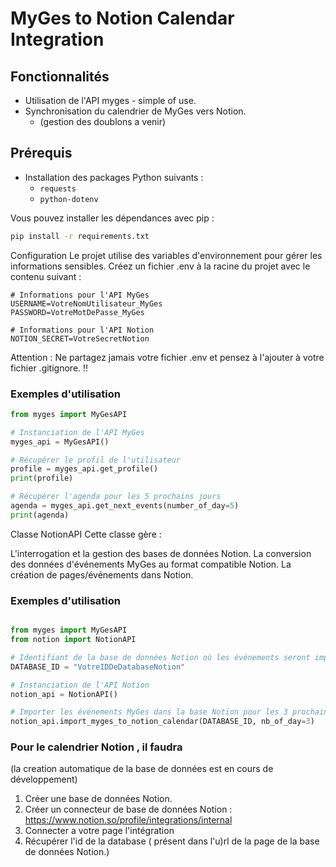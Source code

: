 # MyGes to Notion Calendar Integration

## Fonctionnalités

- Utilisation de l'API myges - simple of use.
- Synchronisation du calendrier de MyGes vers Notion.
  - (gestion des doublons a venir)

## Prérequis

- Installation des packages Python suivants :
  - `requests`
  - `python-dotenv`

Vous pouvez installer les dépendances avec pip :

```bash
pip install -r requirements.txt
```

Configuration
Le projet utilise des variables d'environnement pour gérer les informations sensibles. Créez un fichier .env à la racine du projet avec le contenu suivant :

``` .env
# Informations pour l'API MyGes
USERNAME=VotreNomUtilisateur_MyGes
PASSWORD=VotreMotDePasse_MyGes

# Informations pour l'API Notion
NOTION_SECRET=VotreSecretNotion
```

Attention : Ne partagez jamais votre fichier .env et pensez à l'ajouter à votre fichier .gitignore. !!

### Exemples d'utilisation

```python
from myges import MyGesAPI

# Instanciation de l'API MyGes
myges_api = MyGesAPI()

# Récupérer le profil de l'utilisateur
profile = myges_api.get_profile()
print(profile)

# Récupérer l'agenda pour les 5 prochains jours
agenda = myges_api.get_next_events(number_of_day=5)
print(agenda)

```

Classe NotionAPI
Cette classe gère :

L'interrogation et la gestion des bases de données Notion.
La conversion des données d'événements MyGes au format compatible Notion.
La création de pages/événements dans Notion.

### Exemples d'utilisation

```python

from myges import MyGesAPI
from notion import NotionAPI

# Identifiant de la base de données Notion où les événements seront importés
DATABASE_ID = "VotreIDDeDatabaseNotion"

# Instanciation de l'API Notion
notion_api = NotionAPI()

# Importer les événements MyGes dans la base Notion pour les 3 prochains jours
notion_api.import_myges_to_notion_calendar(DATABASE_ID, nb_of_day=3)
```

### Pour le calendrier Notion , il faudra

(la creation automatique de la base de données est en cours de développement)

1. Créer une base de données Notion.
2. Créer un connecteur de base de données Notion : <https://www.notion.so/profile/integrations/internal>
3. Connecter a votre page l'intégration
4. Récupérer l'id de la database ( présent dans l'u)rl de la page de la base de données Notion.)
